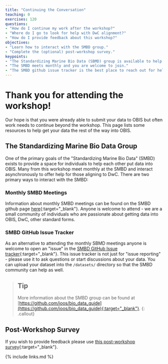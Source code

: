 ```yaml
---
title: "Continuing the Conversation"
teaching: 0
exercises: 120
questions:
- "How do I continue my work after the workshop?"
- "Where do I go to look for help with DwC alignment?"
- "How do I provide feedback about this workshop?"
objectives:
- "Learn how to interact with the SMBD group."
- "Complete the (optional) post-workshop survey."
keypoints:
- "The Standardizing Marine Bio Data (SBMD) group is available to help."
- "The SMBD meets monthly and you are welcome to join."
- "The SMBD github issue tracker is the best place to reach out for help."
---
```


# Thank you for attending the workshop!
Our hope is that you were already able to submit your data to OBIS but often work needs to continue beyond the workshop.
This page lists some resources to help get your data the rest of the way into OBIS.

## The Standardizing Marine Bio Data Group
One of the primary goals of the "Standardizing Marine Bio Data" (SMBD) exists to provide a space for individuals to help each other put data into OBIS.
Many from this workshop meet monthly at the SMBD and interact asynchronously to offer help for those aligning to DwC.
There are two primary ways to interact with the SMBD:

### Monthly SMBD Meetings
Information about monthly SMBD meetings can be found on the SMBD github page [here](https://github.com/ioos/bio_data_guide#-how-to-participate){:target="_blank"}.
Anyone is welcome to attend - we are a small community of individuals who are passionate about getting data into OBIS, DwC, other standard forms.

### SMBD GitHub Issue Tracker
As an alternative to attending the monthly SBMD meetings anyone is welcome to open an "issue" in the [SMBD GitHub Issue tracker](https://github.com/ioos/bio_data_guide/issues){:target="_blank"}.
This issue tracker is not just for "issue reporting" - please use it to ask questions or start discussions about your data.
You can upload your dataset into the `/datasets/` directory so that the SMBD community can help as well.

> ## Tip 
> More information about the SMBD group can be found at [https://github.com/ioos/bio_data_guide](https://github.com/ioos/bio_data_guide){:target="_blank"}.
{: .callout}

## Post-Workshop Survey
If you wish to provide feedback please use [this post-workshop survey](https://docs.google.com/forms/d/e/1FAIpQLSdiNqJA8sLcZLKsTvuglO1M6_ew2HtR8pVE2Jxlui94kAHcQA/viewform?usp=sf_link){:target="_blank"}.

{% include links.md %}
